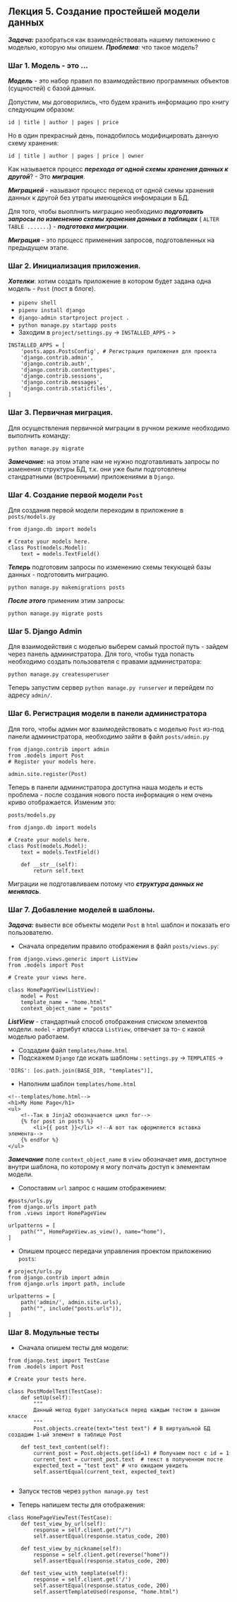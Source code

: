 ## Лекция 5. Создание простейшей модели данных

***Задача:*** разобраться как взаимодействовать нашему пиложению с моделью, которую мы опишем.
***Проблема***: что такое модель?

### Шаг 1. Модель - это ...
***Модель*** - это набор правил по взаимодействию программных объектов (сущностей) с базой данных.

Допустим, мы договорились, что будем хранить информацию про книгу следующим образом:
```
id | title | author | pages | price
```
Но в один прекрасный день, понадобилось модифицировать данную схему хранения:
```
id | title | author | pages | price | owner 
```

Как называется процесс ***перехода от одной схемы хранения данных к другой***?  - Это ***миграция***.

***Миграцией*** - называют процесс переход от одной схемы хранения данных к другой без утраты имеющейся инфомрации в БД.

Для того, чтобы выоплнить миграцию необходимо ***подготовить запросы по изменению схемы хранения данных в таблицах*** ( ```ALTER TABLE .......```) - ***подготовка миграции***.

***Миграция*** - это процесс применения запросов, подготовленных на предыдущем этапе.



### Шаг 2. Инициализация приложения.
***Хотелки***: хотим создать приложение в котором будет задана одна модель - ```Post``` (пост в блоге).

* ```pipenv shell```
* ```pipenv install django```
* ```django-admin startproject project .```
* ```python manage.py startapp posts```
* Заходим в ```project/settings.py``` -> ```INSTALLED_APPS``` - > 
```
INSTALLED_APPS = [
    'posts.apps.PostsConfig', # Регистрация приложения для проекта
    'django.contrib.admin',
    'django.contrib.auth',
    'django.contrib.contenttypes',
    'django.contrib.sessions',
    'django.contrib.messages',
    'django.contrib.staticfiles',
]

```

### Шаг 3. Первичная миграция.
Для осуществления первичной миграции в ручном режиме необходимо выполнить команду:
```
python manage.py migrate
```
***Замечание***: на этом этапе нам не нужно подготавливать запросы по изменения структуры БД, т.к. они уже были подготовлены стандратными (встроенными) приложениями в ```Django```.


### Шаг 4. Создание первой модели ```Post```
Для создания первой модели переходим в приложение в ```posts/models.py```
```
from django.db import models

# Create your models here.
class Post(models.Model):
    text = models.TextField()

```

***Теперь*** подготовим запросы по изменению схемы текующей базы данных - подготовить миграцию.
```
python manage.py makemigrations posts
```

***После этого*** применим этим запросы:
```
python manage.py migrate posts
```

### Шаг 5. Django Admin
Для взаимодействия с моделью выберем самый простой путь - зайдем через панель администратора.
Для того, чтобы туда попасть необходимо создать пользователя с правами администратора:
```
python manage.py createsuperuser
```

Теперь запустим сервер ```python manage.py runserver``` и перейдем по адресу ```admin/```.

### Шаг 6. Регистрация модели в панели администратора
Для того, чтобы админ мог взаимодействовать с моделью ```Post``` из-под панели администратора, необходимо зайти в файл ```posts/admin.py```
```
from django.contrib import admin
from .models import Post
# Register your models here.

admin.site.register(Post)
```

Теперь в панели администратора доступна наша модель и есть проблема - после создания нового поста информация о нем очень криво отображается. Изменим это:
```
posts/models.py

from django.db import models

# Create your models here.
class Post(models.Model):
    text = models.TextField()

    def __str__(self):
        return self.text

```

Миграции не подготавливаем потому что ***структура данных не менялась***.

### Шаг 7. Добавление моделей в шаблоны.
***Задача:*** вывести все объекты модели ```Post``` в ```html``` шаблон и показать его пользователю.

* Сначала определим правило отображения в файл ```posts/views.py```:
```
from django.views.generic import ListView 
from .models import Post

# Create your views here.

class HomePageView(ListView):
    model = Post 
    template_name = "home.html"
    context_object_name = "posts"
```

***ListView*** - стандартный способ отображения списком элементов модели.
```model``` - атрибут класса ```ListView```, отвечает за то- с какой моделью работаем.

* Создадим файл ```templates/home.html```
* Подскажем ```Django``` где искать шаблоны : ```settings.py``` -> ```TEMPLATES``` -> 
```
'DIRS': [os.path.join(BASE_DIR, "templates")],
```

* Наполним шаблон ```templates/home.html```
```
<!--templates/home.html-->
<h1>My Home Page</h1>
<ul>
    <!--Так в Jinja2 обозначается цикл for-->
    {% for post in posts %}
        <li>{{ post }}</li> <!--А вот так оформляется вставка элемента-->
    {% endfor %}
</ul>
```

***Замечание*** поле ```context_object_name``` в ```view``` обозначает имя, доступное внутри шаблона, по которому я могу полчать доступ к элементам модели.

* Сопоставим ```url``` запрос с нашим отображением:
```
#posts/urls.py
from django.urls import path 
from .views import HomePageView

urlpatterns = [
    path("", HomePageView.as_view(), name="home"),
]
```

* Опишем процесс передачи управления проектом приложению ```posts```:
```
# project/urls.py
from django.contrib import admin
from django.urls import path, include 

urlpatterns = [
    path('admin/', admin.site.urls),
    path("", include("posts.urls")),
]

```

### Шаг 8. Модульные тесты

* Сначала опишем тесты для модели:
```
from django.test import TestCase
from .models import Post 

# Create your tests here.

class PostModelTest(TestCase):
    def setUp(self):
        """
        Данный метод будет запускаться перед каждым тестом в данном классе
        """
        Post.objects.create(text="test text") # В виртуальной БД создадим 1-ый элемент в таблице Post

    def test_text_content(self):
        current_post = Post.objects.get(id=1) # Получаем пост с id = 1
        current_text = current_post.text  # текст в полученном посте
        expected_text = "test text" # что ожидаем увидеть
        self.assertEqual(current_text, expected_text)


```
* Запуск тестов через ```python manage.py test```

* Теперь напишем тесты для отображения:
```
class HomePageViewTest(TestCase):
    def test_view_by_url(self):
        response = self.client.get("/")
        self.assertEqual(response.status_code, 200) 

    def test_view_by_nickname(self):
        response = self.client.get(reverse("home"))
        self.assertEqual(response.status_code, 200) 

    def test_view_with_template(self):
        response = self.client.get('/')
        self.assertEqual(response.status_code, 200)
        self.assertTemplateUsed(response, "home.html") 

```